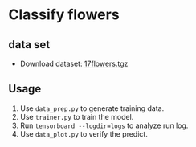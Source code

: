 # Classify flowers

## data set
- Download dataset: [17flowers.tgz](http://www.robots.ox.ac.uk/~vgg/data/flowers/17/17flowers.tgz)

## Usage
1. Use `data_prep.py` to generate training data.
2. Use `trainer.py` to train the model.
3. Run `tensorboard --logdir=logs` to analyze run log.
4. Use `data_plot.py` to verify the predict.